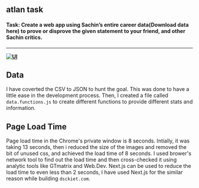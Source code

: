 <h2 align="left"> atlan task </h2>
<h4 align="left"> Task: Create a web app using Sachin’s entire career data(Download data here) to prove or disprove the given statement to your friend, and other Sachin critics.
<h4>

---
[![UI ](https://img.shields.io/badge/User%20Interface-Link%20to%20UI-orange?style=for-the-badge&logo=appveyor)](https://tshirt10.netlify.app/)



## Data

I have coverted the CSV to JSON to hunt the goal. This was done to have a little ease in the development process.
Then, I created a file called `data.functions.js` to create different functions to provide different stats and information.

## Page Load Time

Page load time in the Chrome's private window is 8 seconds. Intially, it was taking 13 seconds, then i reduced the size of the images and removed the bit of unused css, and achieved the load time of 8 seconds. I used brower's network tool to find out the load time and then cross-checked it using analytic tools like GTmatrix and Web.Dev.
Next.js can be used to reduce the load time to even less than 2 seconds, I have used Next.js for the similar reason while building `dsckiet.com`.

